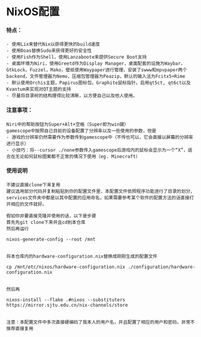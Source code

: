 # NixOS配置

#### 特点：
    - 使用Lix来替代Nix以获得更快的build速度
    - 使用Doas替换Sudo来获得更好的安全性
    - 使用Fish作为Shell，使用Lanzaboote来提供Secure Boot支持
    - 桌面环境为Niri，使用Greetd作为Display Manager，桌面配套的设施为Waybar，GtkLock，Fuzzel，Mako，壁纸使用Waypaper进行管理，安装了swww和mpvpaper两个backend，文件管理器为Nemo，压缩包管理器为Peazip，默认的输入法为Fcitx5+Rime
    - 默认使用Orchis主题，Papirus图标包，Graphite鼠标指针。启用qt5ct, qt6ct以及Kvantum来实现对QT主题的支持
    - 尽量将目录树的结构理得比较清晰，以方便自己以及他人使用。

#### 注意事项：
    Niri中的帮助按钮为Super+Alt+空格（Super即为win键）
    gamescope中按照自己目前的设备配置了分辨率以及一些使用的参数，但是
    - 游戏的分辨率仍然需要作为参数传到gamescope中（不传也可以，它会直接以屏幕的分辨率进行显示）
    - 小技巧：将--cursor ./none参数传入gamescope后游戏内的鼠标会显示为一个“X”，适合在无论如何鼠标图案都不正常的情况下使用（eg. Minecraft）

#### 使用说明
    不建议直接clone下来复用
    建议选用部分代码并复制粘贴到你的配置文件里，本配置文件依照程序功能进行了目录的划分，services文件夹中都是以其中配置的应用命名，如果需要参考某个软件的配置方法的话直接打开相应的文件就好。

    假如你非要直接克隆并使用的话，以下是步骤
    首先先git clone下来并且cd到本仓库
    然后再运行
    
    nixos-generate-config --root /mnt
    
    
    将本仓库内的hardware-configuration.nix替换成刚刚生成的配置文件
    
    cp /mnt/etc/nixos/hardware-configuration.nix ./configuration/hardware-configuration.nix
    

    然后再
    
    nixos-install --flake .#nixos --substituters https://mirror.sjtu.edu.cn/nix-channels/store
    

    注意：本配置文件中多次直接硬编码了我本人的用户名，并且配置了相应的用户和密码，非常不推荐直接复用